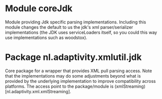 # Module coreJdk
Module providing Jdk specific parsing implementations. Including this module 
changes the default to us the jdk's xml parser/serializer implementations
(the JDK uses serviceLoaders itself, so you could this way use implementations
such as woodstox).

# Package nl.adaptivity.xmlutil.jdk
Core package for a wrapper that provides XML pull parsing access. Note
that the implementations may do some adjustments beyond what is provided
by the underlying implementation to improve compatibility across platforms.
The access point to the package/module is (xmlStreaming)[nl.adaptivity.xml.xmlStreaming].

